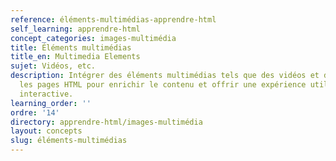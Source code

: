 ```yaml
---
reference: éléments-multimédias-apprendre-html
self_learning: apprendre-html
concept_categories: images-multimédia
title: Éléments multimédias
title_en: Multimedia Elements
sujet: Vidéos, etc.
description: Intégrer des éléments multimédias tels que des vidéos et des sons dans
  les pages HTML pour enrichir le contenu et offrir une expérience utilisateur plus
  interactive.
learning_order: ''
ordre: '14'
directory: apprendre-html/images-multimédia
layout: concepts
slug: éléments-multimédias
---
```

